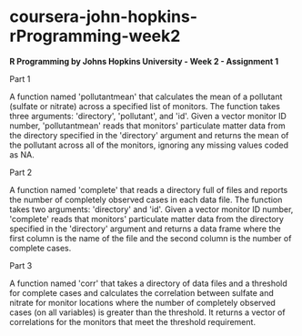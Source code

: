 # coursera-john-hopkins-rProgramming-week2
**R Programming by Johns Hopkins University - Week 2 - Assignment 1**

Part 1

A function named 'pollutantmean' that calculates the mean of a pollutant (sulfate or nitrate) across a specified list of monitors. The function takes three arguments: 'directory', 'pollutant', and 'id'. Given a vector monitor ID number, 'pollutantmean' reads that monitors' particulate matter data from the directory specified in the 'directory' argument and returns the mean of the pollutant across all of the monitors, ignoring any missing values coded as NA.

Part 2

A function named 'complete' that reads a directory full of files and reports the number of completely observed cases in each data file. The function takes two arguments: 'directory' and 'id'. Given a vector monitor ID number, 'complete' reads that monitors' particulate matter data from the directory specified in the 'directory' argument and returns a data frame where the first column is the name of the file and the second column is the number of complete cases.

Part 3

A function named 'corr' that takes a directory of data files and a threshold for complete cases and calculates the correlation between sulfate and nitrate for monitor locations where the number of completely observed cases (on all variables) is greater than the threshold. It returns a vector of correlations for the monitors that meet the threshold requirement.
